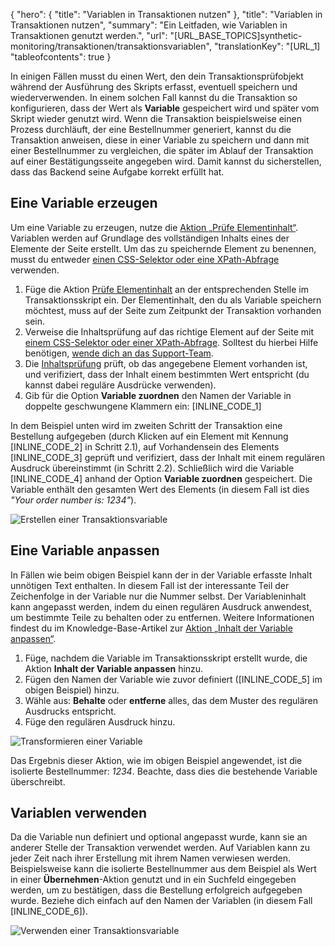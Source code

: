 ﻿{
  "hero": {
    "title": "Variablen in Transaktionen nutzen"
  },
  "title": "Variablen in Transaktionen nutzen",
  "summary": "Ein Leitfaden, wie Variablen in Transaktionen genutzt werden.",
  "url": "[URL_BASE_TOPICS]synthetic-monitoring/transaktionen/transaktionsvariablen",
  "translationKey": "[URL_1]
  "tableofcontents": true
}

In einigen Fällen musst du einen Wert, den dein Transaktionsprüfobjekt während der Ausführung des Skripts erfasst, eventuell speichern und wiederverwenden. In einem solchen Fall kannst du die Transaktion so konfigurieren, dass der Wert als **Variable** gespeichert wird und später vom Skript wieder genutzt wird. Wenn die Transaktion beispielsweise einen Prozess durchläuft, der eine Bestellnummer generiert, kannst du die Transaktion anweisen, diese in einer Variable zu speichern und dann mit einer Bestellnummer zu vergleichen, die später im Ablauf der Transaktion auf einer Bestätigungsseite angegeben wird. Damit kannst du sicherstellen, dass das Backend seine Aufgabe korrekt erfüllt hat.

## Eine Variable erzeugen

Um eine Variable zu erzeugen, nutze die [Aktion „Prüfe Elementinhalt“]([LINK_URL_1]). Variablen werden auf Grundlage des vollständigen Inhalts eines der Elemente der Seite erstellt. Um das zu speichernde Element zu benennen, musst du entweder [einen CSS-Selektor oder eine XPath-Abfrage]([LINK_URL_2]) verwenden.

1. Füge die Aktion [Prüfe Elementinhalt]([LINK_URL_3]) an der entsprechenden Stelle im Transaktionsskript ein. Der Elementinhalt, den du als Variable speichern möchtest, muss auf der Seite zum Zeitpunkt der Transaktion vorhanden sein.
2. Verweise die Inhaltsprüfung auf das richtige Element auf der Seite mit [einem CSS-Selektor oder einer XPath-Abfrage]([LINK_URL_4]). Solltest du hierbei Hilfe benötigen, [wende dich an das Support-Team]([LINK_URL_5]).
3. Die [Inhaltsprüfung]([LINK_URL_6]) prüft, ob das angegebene Element vorhanden ist, und verifiziert, dass der Inhalt einem bestimmten Wert entspricht (du kannst dabei reguläre Ausdrücke verwenden).
4. Gib für die Option **Variable zuordnen** den Namen der Variable in doppelte geschwungene Klammern ein: [INLINE_CODE_1]

In dem Beispiel unten wird im zweiten Schritt der Transaktion eine Bestellung aufgegeben (durch Klicken auf ein Element mit Kennung [INLINE_CODE_2] in Schritt 2.1), auf Vorhandensein des Elements [INLINE_CODE_3] geprüft und verifiziert, dass der Inhalt mit einem regulären Ausdruck übereinstimmt (in Schritt 2.2). Schließlich wird die Variable [INLINE_CODE_4] anhand der Option **Variable zuordnen** gespeichert. Die Variable enthält den gesamten Wert des Elements (in diesem Fall ist dies *"Your order number is: 1234"*).

![Erstellen einer Transaktionsvariable]([LINK_URL_7])

## Eine Variable anpassen

In Fällen wie beim obigen Beispiel kann der in der Variable erfasste Inhalt unnötigen Text enthalten. In diesem Fall ist der interessante Teil der Zeichenfolge in der Variable nur die Nummer selbst. Der Variableninhalt kann angepasst werden, indem du einen regulären Ausdruck anwendest, um bestimmte Teile zu behalten oder zu entfernen. Weitere Informationen findest du im Knowledge-Base-Artikel zur [Aktion „Inhalt der Variable anpassen“]([LINK_URL_8]).

1. Füge, nachdem die Variable im Transaktionsskript erstellt wurde, die Aktion **Inhalt der Variable anpassen** hinzu.
2. Fügen den Namen der Variable wie zuvor definiert ([INLINE_CODE_5] im obigen Beispiel) hinzu.
3. Wähle aus: **Behalte** oder **entferne** alles, das dem Muster des regulären Ausdrucks entspricht.
4. Füge den regulären Ausdruck hinzu.

![Transformieren einer Variable]([LINK_URL_9])

Das Ergebnis dieser Aktion, wie im obigen Beispiel angewendet, ist die isolierte Bestellnummer: *1234*. Beachte, dass dies die bestehende Variable überschreibt.

## Variablen verwenden

Da die Variable nun definiert und optional angepasst wurde, kann sie an anderer Stelle der Transaktion verwendet werden. Auf Variablen kann zu jeder Zeit nach ihrer Erstellung mit ihrem Namen verwiesen werden. Beispielsweise kann die isolierte Bestellnummer aus dem Beispiel als Wert in einer **Übernehmen**-Aktion genutzt und in ein Suchfeld eingegeben werden, um zu bestätigen, dass die Bestellung erfolgreich aufgegeben wurde. Beziehe dich einfach auf den Namen der Variablen (in diesem Fall [INLINE_CODE_6]).


![Verwenden einer Transaktionsvariable]([LINK_URL_10])



